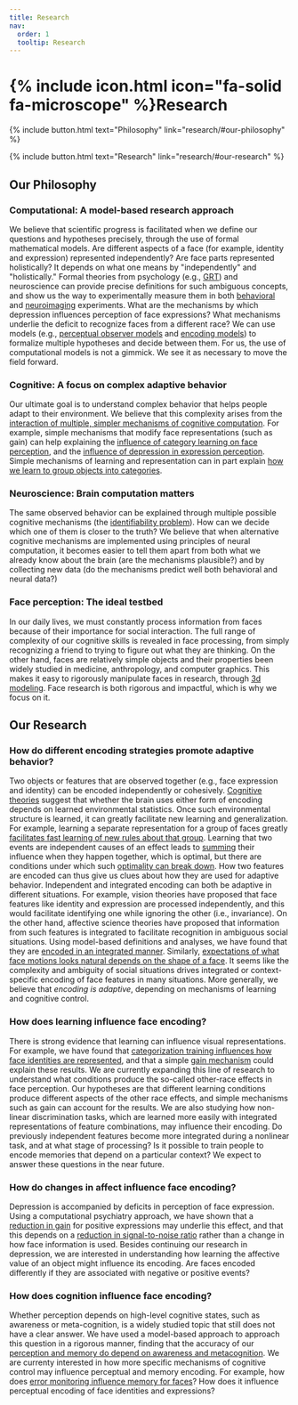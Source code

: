 ```yaml
---
title: Research
nav:
  order: 1
  tooltip: Research
---
```


# {% include icon.html icon="fa-solid fa-microscope" %}Research

{%
  include button.html
  text="Philosophy"
  link="research/#our-philosophy"
%}

{%
  include button.html
  text="Research"
  link="research/#our-research"
%}


## Our Philosophy

### Computational: A model-based research approach
We believe that scientific progress is facilitated when we define our questions and hypotheses precisely, through the use of formal mathematical models. Are different aspects of a face (for example, identity and expression) represented independently? Are face parts represented holistically? It depends on what one means by "independently" and "holistically." Formal theories from psychology (e.g., [GRT](https://fsotoc.github.io/ccnlab-website//publications/?search=%22pmc%3APMC5440596%22+%229780199957996.013.2%22+%22pmid%3A24841236%22)) and neuroscience can provide precise definitions for such ambiguous concepts, and show us the way to experimentally measure them in both [behavioral](https://fsotoc.github.io/ccnlab-website//publications/?search=%22pmid%3A36163609%22+%22pmid%3A24841236%22) and [neuroimaging](https://fsotoc.github.io/ccnlab-website//publications/?search=%22pmc%3APMC9894561%22+%22pmid%3A30273337%22) experiments. What are the mechanisms by which depression influences perception of face expressions? What mechanisms underlie the deficit to recognize faces from a different race? We can use models (e.g., [perceptual observer models](https://fsotoc.github.io/ccnlab-website//publications/?search=pmid%3A38336169) and [encoding models](https://fsotoc.github.io/ccnlab-website//publications/?search=%22pmid%3A38839717%22+%22doi%3A10.1007%2Fs42113-024-00227-3%22+%22doi%3A10.1017%2F9781108902724.011%22+%22pmid:34472882%22+%22pmid%3A30273337%22)) to formalize multiple hypotheses and decide between them. For us, the use of computational models is not a gimmick. We see it as necessary to move the field forward.

### Cognitive: A focus on complex adaptive behavior
Our ultimate goal is to understand complex behavior that helps people adapt to their environment. We believe that this complexity arises from the [interaction of multiple, simpler mechanisms of cognitive computation](https://fsotoc.github.io/ccnlab-website//publications/?search=%22pmid%3A37473985%22+%22pmid%3A25352784%22+%22pmid%3A22086545%22). For example, simple mechanisms that modify face representations (such as gain) can help explaining the [influence of category learning on face perception](https://fsotoc.github.io/ccnlab-website//publications/?search=pmid%3A33064122), and the [influence of depression in expression perception](https://fsotoc.github.io/ccnlab-website//publications/?search=pmid%3A34472882). Simple mechanisms of learning and representation can in part explain [how we learn to group objects into categories](https://fsotoc.github.io/ccnlab-website//publications/?search=%22pmid%3A20438230%22+%22pmid%3A20817911%22).

### Neuroscience: Brain computation matters
The same observed behavior can be explained through multiple possible cognitive mechanisms (the [identifiability problem](https://fsotoc.github.io/ccnlab-website//publications/?search=pmid%3A31381986)). How can we decide which one of them is closer to the truth? We believe that when alternative cognitive mechanisms are implemented using principles of neural computation, it becomes easier to tell them apart from both what we already know about the brain (are the mechanisms plausible?) and by collecting new data (do the mechanisms predict well both behavioral and neural data?)

### Face perception: The ideal testbed
In our daily lives, we must constantly process information from faces because of their importance for social interaction. The full range of complexity of our cognitive skills is revealed in face processing, from simply recognizing a friend to trying to figure out what they are thinking. On the other hand, faces are relatively simple objects and their properties been widely studied in medicine, anthropology, and computer graphics. This makes it easy to rigorously manipulate faces in research, through [3d modeling](https://fsotoc.github.io/ccnlab-website//publications/?search=pmid%3A32519291). Face research is both rigorous and impactful, which is why we focus on it.

## Our Research

### How do different encoding strategies promote adaptive behavior?
Two objects or features that are observed together (e.g., face expression and identity) can be encoded independently or cohesively. [Cognitive theories](https://fsotoc.github.io/ccnlab-website//publications/?search=%22pmid%3A25090430%22+%22pmid%3A26163820%22) suggest that whether the brain uses either form of encoding depends on learned environmental statistics. Once such environmental structure is learned, it can greatly facilitate new learning and generalization. For example, learning a separate representation for a group of faces greatly [facilitates fast learning of new rules about that group](https://fsotoc.github.io/ccnlab-website//publications/?search=pmid%3A30806809). Learning that two events are independent causes of an effect leads to [summing](https://fsotoc.github.io/ccnlab-website//publications/?search=%22pmid%3A30165807%22+%22pmid%3A19048450%22) their influence when they happen together, which is optimal, but there are conditions under which such [optimality can break down](https://fsotoc.github.io/ccnlab-website//publications/?search=pmid%3A35710303).
How two features are encoded can thus give us clues about how they are used for adaptive behavior. Independent and integrated encoding can both be adaptive in different situations. For example, vision theories have proposed that face features like identity and expression are processed independently, and this would facilitate identifying one while ignoring the other (i.e., invariance). On the other hand, affective science theories have proposed that information from such features is integrated to facilitate recognition in ambiguous social situations. Using model-based definitions and analyses, we have found that they are [encoded in an integrated manner](https://fsotoc.github.io/ccnlab-website//publications/?search=pmid%3A38557028). Similarly, [expectations of what face motions looks natural depends on the shape of a face](raphael). It seems like the complexity and ambiguity of social situations drives integrated or context-specific encoding of face features in many situations.
More generally, we believe that *encoding is adaptive*, depending on mechanisms of learning and cognitive control.

### How does learning influence face encoding?
There is strong evidence that learning can influence visual representations. For example, we have found that [categorization training influences how face identities are represented](https://fsotoc.github.io/ccnlab-website//publications/?search=%22pmid%3A31152373%22+%22pmid%3A25817370%22), and that a simple [gain mechanism](https://fsotoc.github.io/ccnlab-website//publications/?search=pmid%3A33064122) could explain these results. We are currently expanding this line of research to understand what conditions produce the so-called other-race effects in face perception. Our hypotheses are that different learning conditions produce different aspects of the other race effects, and simple mechanisms such as gain can account for the results.
We are also studying how non-linear discrimination tasks, which are learned more easily with integrated representations of feature combinations, may influence their encoding. Do previously independent features become more integrated during a nonlinear task, and at what stage of processing? Is it possible to train people to encode memories that depend on a particular context? We expect to answer these questions in the near future.

### How do changes in affect influence face encoding?
Depression is accompanied by deficits in perception of face expression. Using a computational psychiatry approach, we have shown that a [reduction in gain](https://fsotoc.github.io/ccnlab-website//publications/?search=pmid%3A34472882) for positive expressions may underlie this effect, and that this depends on a [reduction in signal-to-noise ratio](https://fsotoc.github.io/ccnlab-website//publications/?search=pmid%3A38336169) rather than a change in how face information is used.
Besides continuing our research in depression, we are interested in understanding how learning the affective value of an object might influence its encoding. Are faces encoded differently if they are associated with negative or positive events?

### How does cognition influence face encoding?
Whether perception depends on high-level cognitive states, such as awareness or meta-cognition, is a widely studied topic that still does not have a clear answer. We have used a model-based approach to approach this question in a rigorous manner, finding that the accuracy of our [perception and memory do depend on awareness and metacognition](https://fsotoc.github.io/ccnlab-website//publications/?search=pmid%3A36163609).
We are currenty interested in how more specific mechanisms of cognitive control may influence perceptual and memory encoding. For example, how does [error monitoring influence memory for faces](https://fsotoc.github.io/ccnlab-website//publications/?search=pmid%3A38839717)? How does it influence perceptual encoding of face identities and expressions?